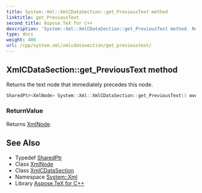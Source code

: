 ```yaml
---
title: System::Xml::XmlCDataSection::get_PreviousText method
linktitle: get_PreviousText
second_title: Aspose.TeX for C++
description: 'System::Xml::XmlCDataSection::get_PreviousText method. Returns the text node that immediately precedes this node in C++.'
type: docs
weight: 400
url: /cpp/system.xml/xmlcdatasection/get_previoustext/
---
```

## XmlCDataSection::get_PreviousText method


Returns the text node that immediately precedes this node.

```cpp
SharedPtr<XmlNode> System::Xml::XmlCDataSection::get_PreviousText() override
```


### ReturnValue

Returns [XmlNode](../../xmlnode/).

## See Also

* Typedef [SharedPtr](../../../system/sharedptr/)
* Class [XmlNode](../../xmlnode/)
* Class [XmlCDataSection](../)
* Namespace [System::Xml](../../)
* Library [Aspose.TeX for C++](../../../)
